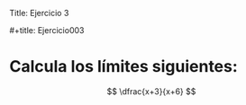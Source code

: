 Title: Ejercicio 3

#+title: Ejercicio003

# Calcula los límites siguientes:

$$
\dfrac{x+3}{x+6}
$$
